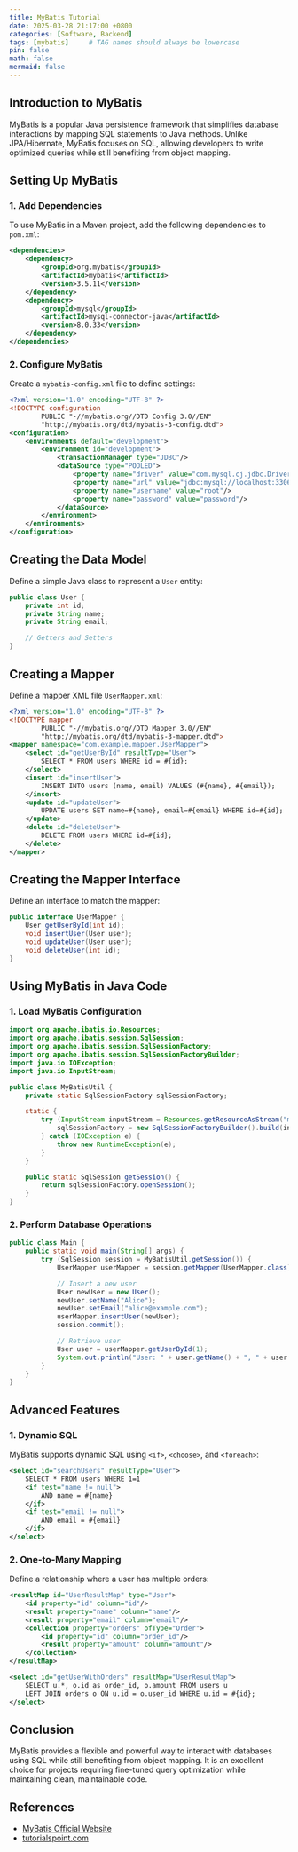 ```yaml
---
title: MyBatis Tutorial
date: 2025-03-28 21:17:00 +0800
categories: [Software, Backend]
tags: [mybatis]     # TAG names should always be lowercase
pin: false
math: false
mermaid: false
---
```


## Introduction to MyBatis

MyBatis is a popular Java persistence framework that simplifies database interactions by mapping SQL statements to Java methods. Unlike JPA/Hibernate, MyBatis focuses on SQL, allowing developers to write optimized queries while still benefiting from object mapping.

## Setting Up MyBatis

### 1. Add Dependencies

To use MyBatis in a Maven project, add the following dependencies to `pom.xml`:

```xml
<dependencies>
    <dependency>
        <groupId>org.mybatis</groupId>
        <artifactId>mybatis</artifactId>
        <version>3.5.11</version>
    </dependency>
    <dependency>
        <groupId>mysql</groupId>
        <artifactId>mysql-connector-java</artifactId>
        <version>8.0.33</version>
    </dependency>
</dependencies>
```

### 2. Configure MyBatis

Create a `mybatis-config.xml` file to define settings:

```xml
<?xml version="1.0" encoding="UTF-8" ?>
<!DOCTYPE configuration
        PUBLIC "-//mybatis.org//DTD Config 3.0//EN"
        "http://mybatis.org/dtd/mybatis-3-config.dtd">
<configuration>
    <environments default="development">
        <environment id="development">
            <transactionManager type="JDBC"/>
            <dataSource type="POOLED">
                <property name="driver" value="com.mysql.cj.jdbc.Driver"/>
                <property name="url" value="jdbc:mysql://localhost:3306/testdb"/>
                <property name="username" value="root"/>
                <property name="password" value="password"/>
            </dataSource>
        </environment>
    </environments>
</configuration>
```

## Creating the Data Model

Define a simple Java class to represent a `User` entity:

```java
public class User {
    private int id;
    private String name;
    private String email;

    // Getters and Setters
}
```

## Creating a Mapper

Define a mapper XML file `UserMapper.xml`:

```xml
<?xml version="1.0" encoding="UTF-8" ?>
<!DOCTYPE mapper
        PUBLIC "-//mybatis.org//DTD Mapper 3.0//EN"
        "http://mybatis.org/dtd/mybatis-3-mapper.dtd">
<mapper namespace="com.example.mapper.UserMapper">
    <select id="getUserById" resultType="User">
        SELECT * FROM users WHERE id = #{id};
    </select>
    <insert id="insertUser">
        INSERT INTO users (name, email) VALUES (#{name}, #{email});
    </insert>
    <update id="updateUser">
        UPDATE users SET name=#{name}, email=#{email} WHERE id=#{id};
    </update>
    <delete id="deleteUser">
        DELETE FROM users WHERE id=#{id};
    </delete>
</mapper>
```

## Creating the Mapper Interface

Define an interface to match the mapper:

```java
public interface UserMapper {
    User getUserById(int id);
    void insertUser(User user);
    void updateUser(User user);
    void deleteUser(int id);
}
```

## Using MyBatis in Java Code

### 1. Load MyBatis Configuration

```java
import org.apache.ibatis.io.Resources;
import org.apache.ibatis.session.SqlSession;
import org.apache.ibatis.session.SqlSessionFactory;
import org.apache.ibatis.session.SqlSessionFactoryBuilder;
import java.io.IOException;
import java.io.InputStream;

public class MyBatisUtil {
    private static SqlSessionFactory sqlSessionFactory;

    static {
        try (InputStream inputStream = Resources.getResourceAsStream("mybatis-config.xml")) {
            sqlSessionFactory = new SqlSessionFactoryBuilder().build(inputStream);
        } catch (IOException e) {
            throw new RuntimeException(e);
        }
    }

    public static SqlSession getSession() {
        return sqlSessionFactory.openSession();
    }
}
```

### 2. Perform Database Operations

```java
public class Main {
    public static void main(String[] args) {
        try (SqlSession session = MyBatisUtil.getSession()) {
            UserMapper userMapper = session.getMapper(UserMapper.class);

            // Insert a new user
            User newUser = new User();
            newUser.setName("Alice");
            newUser.setEmail("alice@example.com");
            userMapper.insertUser(newUser);
            session.commit();

            // Retrieve user
            User user = userMapper.getUserById(1);
            System.out.println("User: " + user.getName() + ", " + user.getEmail());
        }
    }
}
```

## Advanced Features

### 1. Dynamic SQL

MyBatis supports dynamic SQL using `<if>`, `<choose>`, and `<foreach>`:

```xml
<select id="searchUsers" resultType="User">
    SELECT * FROM users WHERE 1=1
    <if test="name != null">
        AND name = #{name}
    </if>
    <if test="email != null">
        AND email = #{email}
    </if>
</select>
```

### 2. One-to-Many Mapping

Define a relationship where a user has multiple orders:

```xml
<resultMap id="UserResultMap" type="User">
    <id property="id" column="id"/>
    <result property="name" column="name"/>
    <result property="email" column="email"/>
    <collection property="orders" ofType="Order">
        <id property="id" column="order_id"/>
        <result property="amount" column="amount"/>
    </collection>
</resultMap>

<select id="getUserWithOrders" resultMap="UserResultMap">
    SELECT u.*, o.id as order_id, o.amount FROM users u
    LEFT JOIN orders o ON u.id = o.user_id WHERE u.id = #{id};
</select>
```

## Conclusion

MyBatis provides a flexible and powerful way to interact with databases using SQL while still benefiting from object mapping. It is an excellent choice for projects requiring fine-tuned query optimization while maintaining clean, maintainable code.

## References

- [MyBatis Official Website](https://mybatis.org/mybatis-3/)
- [tutorialspoint.com](https://www.tutorialspoint.com/mybatis/index.htm)
